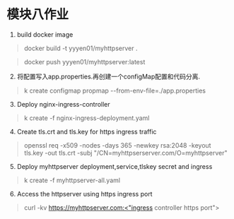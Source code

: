 # 模块八作业

1. build docker image

> docker build -t yyyen01/myhttpserver .

> docker push yyyen01/myhttpserver:latest

2. 将配置写入app.properties.再创建一个configMap配置和代码分离.

> k create configmap propmap --from-env-file=./app.properties

3. Deploy nginx-ingress-controller

> k create -f nginx-ingress-deployment.yaml

4. Create tls.crt and tls.key for https ingress traffic

> openssl req -x509 -nodes -days 365 -newkey rsa:2048 -keyout tls.key -out tls.crt -subj "/CN=myhttpserserver.com/O=myhttpserver"

5. Deploy myhttpserver deployment,service,tlskey secret and ingress

> k create -f myhttpserver-all.yaml

6. Access the httpserver using https ingress port

> curl -kv https://myhttpserver.com:<"ingress controller https port">
